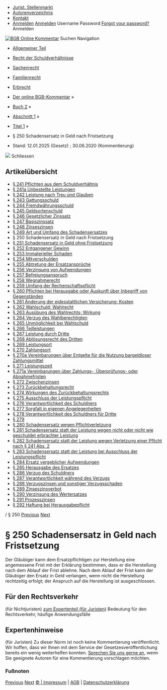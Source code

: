   * [Jurist. Stellenmarkt](https://bgb.kommentar.de/Buch-2/Abschnitt-1/Titel-1/</job-board> "Jurist. Stellenmarkt")
  * [Autorenverzeichnis](https://bgb.kommentar.de/Buch-2/Abschnitt-1/Titel-1/</Autorenverzeichnis> "Autorenverzeichnis")
  * [Kontakt](https://bgb.kommentar.de/Buch-2/Abschnitt-1/Titel-1/</Kontakt>)
  * [Anmelden](https://bgb.kommentar.de/Buch-2/Abschnitt-1/Titel-1/<#login> "show login form") [Anmelden](https://bgb.kommentar.de/Buch-2/Abschnitt-1/Titel-1/<#> "hide login form") Username Password
[Forgot your password?](https://bgb.kommentar.de/Buch-2/Abschnitt-1/Titel-1/</user/forgotpassword>) Anmelden 


[![BGB Online Kommentar](https://bgb.kommentar.de/extension/bgb/design/bgb/images/logo.png)](https://bgb.kommentar.de/Buch-2/Abschnitt-1/Titel-1/</> "BGB Online Kommentar")
Suchen
Navigation
  * [Allgemeiner Teil](https://bgb.kommentar.de/Buch-2/Abschnitt-1/Titel-1/</Buch-1>)
  * [Recht der Schuldverhältnisse](https://bgb.kommentar.de/Buch-2/Abschnitt-1/Titel-1/</Buch-2>)
  * [Sachenrecht](https://bgb.kommentar.de/Buch-2/Abschnitt-1/Titel-1/</Buch-3>)
  * [Familienrecht](https://bgb.kommentar.de/Buch-2/Abschnitt-1/Titel-1/</Buch-4>)
  * [Erbrecht](https://bgb.kommentar.de/Buch-2/Abschnitt-1/Titel-1/</Buch-5>)


  * [Der online BGB-Kommentar](https://bgb.kommentar.de/Buch-2/Abschnitt-1/Titel-1/</>) »
  * [Buch 2](https://bgb.kommentar.de/Buch-2/Abschnitt-1/Titel-1/</Buch-2>) »
  * [Abschnitt 1](https://bgb.kommentar.de/Buch-2/Abschnitt-1/Titel-1/</Buch-2/Abschnitt-1>) »
  * [Titel 1](https://bgb.kommentar.de/Buch-2/Abschnitt-1/Titel-1/</Buch-2/Abschnitt-1/Titel-1>) »
  * § 250 Schadensersatz in Geld nach Fristsetzung 
  * Stand: 12.01.2025 (Gesetz) ; 30.06.2020 (Kommentierung) 


![](https://vg01.met.vgwort.de/na/1c9909529ead4f509072c06d9081a7d5)
Schliessen 
## Artikelübersicht
  * [ § 241 Pflichten aus dem Schuldverhältnis ](https://bgb.kommentar.de/Buch-2/Abschnitt-1/Titel-1/</Buch-2/Abschnitt-1/Titel-1/Pflichten-aus-dem-Schuldverhaeltnis>)
  * [ § 241a Unbestellte Leistungen ](https://bgb.kommentar.de/Buch-2/Abschnitt-1/Titel-1/</Buch-2/Abschnitt-1/Titel-1/Unbestellte-Leistungen>)
  * [ § 242 Leistung nach Treu und Glauben ](https://bgb.kommentar.de/Buch-2/Abschnitt-1/Titel-1/</Buch-2/Abschnitt-1/Titel-1/Leistung-nach-Treu-und-Glauben>)
  * [ § 243 Gattungsschuld ](https://bgb.kommentar.de/Buch-2/Abschnitt-1/Titel-1/</Buch-2/Abschnitt-1/Titel-1/Gattungsschuld>)
  * [ § 244 Fremdwährungsschuld ](https://bgb.kommentar.de/Buch-2/Abschnitt-1/Titel-1/</Buch-2/Abschnitt-1/Titel-1/Fremdwaehrungsschuld>)
  * [ § 245 Geldsortenschuld ](https://bgb.kommentar.de/Buch-2/Abschnitt-1/Titel-1/</Buch-2/Abschnitt-1/Titel-1/Geldsortenschuld>)
  * [ § 246 Gesetzlicher Zinssatz ](https://bgb.kommentar.de/Buch-2/Abschnitt-1/Titel-1/</Buch-2/Abschnitt-1/Titel-1/Gesetzlicher-Zinssatz>)
  * [ § 247 Basiszinssatz ](https://bgb.kommentar.de/Buch-2/Abschnitt-1/Titel-1/</Buch-2/Abschnitt-1/Titel-1/Basiszinssatz>)
  * [ § 248 Zinseszinsen ](https://bgb.kommentar.de/Buch-2/Abschnitt-1/Titel-1/</Buch-2/Abschnitt-1/Titel-1/Zinseszinsen>)
  * [ § 249 Art und Umfang des Schadensersatzes ](https://bgb.kommentar.de/Buch-2/Abschnitt-1/Titel-1/</Buch-2/Abschnitt-1/Titel-1/Art-und-Umfang-des-Schadensersatzes>)
  * § 250 Schadensersatz in Geld nach Fristsetzung 
  * [ § 251 Schadensersatz in Geld ohne Fristsetzung ](https://bgb.kommentar.de/Buch-2/Abschnitt-1/Titel-1/</Buch-2/Abschnitt-1/Titel-1/Schadensersatz-in-Geld-ohne-Fristsetzung>)
  * [ § 252 Entgangener Gewinn ](https://bgb.kommentar.de/Buch-2/Abschnitt-1/Titel-1/</Buch-2/Abschnitt-1/Titel-1/Entgangener-Gewinn>)
  * [ § 253 Immaterieller Schaden ](https://bgb.kommentar.de/Buch-2/Abschnitt-1/Titel-1/</Buch-2/Abschnitt-1/Titel-1/Immaterieller-Schaden>)
  * [ § 254 Mitverschulden ](https://bgb.kommentar.de/Buch-2/Abschnitt-1/Titel-1/</Buch-2/Abschnitt-1/Titel-1/Mitverschulden>)
  * [ § 255 Abtretung der Ersatzansprüche ](https://bgb.kommentar.de/Buch-2/Abschnitt-1/Titel-1/</Buch-2/Abschnitt-1/Titel-1/Abtretung-der-Ersatzansprueche>)
  * [ § 256 Verzinsung von Aufwendungen ](https://bgb.kommentar.de/Buch-2/Abschnitt-1/Titel-1/</Buch-2/Abschnitt-1/Titel-1/Verzinsung-von-Aufwendungen>)
  * [ § 257 Befreiungsanspruch ](https://bgb.kommentar.de/Buch-2/Abschnitt-1/Titel-1/</Buch-2/Abschnitt-1/Titel-1/Befreiungsanspruch>)
  * [ § 258 Wegnahmerecht ](https://bgb.kommentar.de/Buch-2/Abschnitt-1/Titel-1/</Buch-2/Abschnitt-1/Titel-1/Wegnahmerecht>)
  * [ § 259 Umfang der Rechenschaftspflicht ](https://bgb.kommentar.de/Buch-2/Abschnitt-1/Titel-1/</Buch-2/Abschnitt-1/Titel-1/Umfang-der-Rechenschaftspflicht>)
  * [ § 260 Pflichten bei Herausgabe oder Auskunft über Inbegriff von Gegenständen ](https://bgb.kommentar.de/Buch-2/Abschnitt-1/Titel-1/</Buch-2/Abschnitt-1/Titel-1/Pflichten-bei-Herausgabe-oder-Auskunft-ueber-Inbegriff-von-Gegenstaenden>)
  * [ § 261 Änderung der eidesstattlichen Versicherung; Kosten ](https://bgb.kommentar.de/Buch-2/Abschnitt-1/Titel-1/</Buch-2/Abschnitt-1/Titel-1/Aenderung-der-eidesstattlichen-Versicherung-Kosten>)
  * [ § 262 Wahlschuld; Wahlrecht ](https://bgb.kommentar.de/Buch-2/Abschnitt-1/Titel-1/</Buch-2/Abschnitt-1/Titel-1/Wahlschuld-Wahlrecht>)
  * [ § 263 Ausübung des Wahlrechts; Wirkung ](https://bgb.kommentar.de/Buch-2/Abschnitt-1/Titel-1/</Buch-2/Abschnitt-1/Titel-1/Ausuebung-des-Wahlrechts-Wirkung>)
  * [ § 264 Verzug des Wahlberechtigten ](https://bgb.kommentar.de/Buch-2/Abschnitt-1/Titel-1/</Buch-2/Abschnitt-1/Titel-1/Verzug-des-Wahlberechtigten>)
  * [ § 265 Unmöglichkeit bei Wahlschuld ](https://bgb.kommentar.de/Buch-2/Abschnitt-1/Titel-1/</Buch-2/Abschnitt-1/Titel-1/Unmoeglichkeit-bei-Wahlschuld>)
  * [ § 266 Teilleistungen ](https://bgb.kommentar.de/Buch-2/Abschnitt-1/Titel-1/</Buch-2/Abschnitt-1/Titel-1/Teilleistungen>)
  * [ § 267 Leistung durch Dritte ](https://bgb.kommentar.de/Buch-2/Abschnitt-1/Titel-1/</Buch-2/Abschnitt-1/Titel-1/Leistung-durch-Dritte>)
  * [ § 268 Ablösungsrecht des Dritten ](https://bgb.kommentar.de/Buch-2/Abschnitt-1/Titel-1/</Buch-2/Abschnitt-1/Titel-1/Abloesungsrecht-des-Dritten>)
  * [ § 269 Leistungsort ](https://bgb.kommentar.de/Buch-2/Abschnitt-1/Titel-1/</Buch-2/Abschnitt-1/Titel-1/Leistungsort>)
  * [ § 270 Zahlungsort ](https://bgb.kommentar.de/Buch-2/Abschnitt-1/Titel-1/</Buch-2/Abschnitt-1/Titel-1/Zahlungsort>)
  * [ § 270a Vereinbarungen über Entgelte für die Nutzung bargeldloser Zahlungsmittel ](https://bgb.kommentar.de/Buch-2/Abschnitt-1/Titel-1/</Buch-2/Abschnitt-1/Titel-1/Vereinbarungen-ueber-Entgelte-fuer-die-Nutzung-bargeldloser-Zahlungsmittel>)
  * [ § 271 Leistungszeit ](https://bgb.kommentar.de/Buch-2/Abschnitt-1/Titel-1/</Buch-2/Abschnitt-1/Titel-1/Leistungszeit>)
  * [ § 271a Vereinbarungen über Zahlungs-, Überprüfungs- oder Abnahmefristen ](https://bgb.kommentar.de/Buch-2/Abschnitt-1/Titel-1/</Buch-2/Abschnitt-1/Titel-1/Vereinbarungen-ueber-Zahlungs-Ueberpruefungs-oder-Abnahmefristen>)
  * [ § 272 Zwischenzinsen ](https://bgb.kommentar.de/Buch-2/Abschnitt-1/Titel-1/</Buch-2/Abschnitt-1/Titel-1/Zwischenzinsen>)
  * [ § 273 Zurückbehaltungsrecht ](https://bgb.kommentar.de/Buch-2/Abschnitt-1/Titel-1/</Buch-2/Abschnitt-1/Titel-1/Zurueckbehaltungsrecht>)
  * [ § 274 Wirkungen des Zurückbehaltungsrechts ](https://bgb.kommentar.de/Buch-2/Abschnitt-1/Titel-1/</Buch-2/Abschnitt-1/Titel-1/Wirkungen-des-Zurueckbehaltungsrechts>)
  * [ § 275 Ausschluss der Leistungspflicht ](https://bgb.kommentar.de/Buch-2/Abschnitt-1/Titel-1/</Buch-2/Abschnitt-1/Titel-1/Ausschluss-der-Leistungspflicht>)
  * [ § 276 Verantwortlichkeit des Schuldners ](https://bgb.kommentar.de/Buch-2/Abschnitt-1/Titel-1/</Buch-2/Abschnitt-1/Titel-1/Verantwortlichkeit-des-Schuldners>)
  * [ § 277 Sorgfalt in eigenen Angelegenheiten ](https://bgb.kommentar.de/Buch-2/Abschnitt-1/Titel-1/</Buch-2/Abschnitt-1/Titel-1/Sorgfalt-in-eigenen-Angelegenheiten>)
  * [ § 278 Verantwortlichkeit des Schuldners für Dritte ](https://bgb.kommentar.de/Buch-2/Abschnitt-1/Titel-1/</Buch-2/Abschnitt-1/Titel-1/Verantwortlichkeit-des-Schuldners-fuer-Dritte>)
  * [ § 279 ](https://bgb.kommentar.de/Buch-2/Abschnitt-1/Titel-1/</Buch-2/Abschnitt-1/Titel-1/node_456>)
  * [ § 280 Schadensersatz wegen Pflichtverletzung ](https://bgb.kommentar.de/Buch-2/Abschnitt-1/Titel-1/</Buch-2/Abschnitt-1/Titel-1/Schadensersatz-wegen-Pflichtverletzung>)
  * [ § 281 Schadensersatz statt der Leistung wegen nicht oder nicht wie geschuldet erbrachter Leistung ](https://bgb.kommentar.de/Buch-2/Abschnitt-1/Titel-1/</Buch-2/Abschnitt-1/Titel-1/Schadensersatz-statt-der-Leistung-wegen-nicht-oder-nicht-wie-geschuldet-erbrachter-Leistung>)
  * [ § 282 Schadensersatz statt der Leistung wegen Verletzung einer Pflicht nach § 241 Abs. 2 ](https://bgb.kommentar.de/Buch-2/Abschnitt-1/Titel-1/</Buch-2/Abschnitt-1/Titel-1/Schadensersatz-statt-der-Leistung-wegen-Verletzung-einer-Pflicht-nach-241-Abs.-2>)
  * [ § 283 Schadensersatz statt der Leistung bei Ausschluss der Leistungspflicht ](https://bgb.kommentar.de/Buch-2/Abschnitt-1/Titel-1/</Buch-2/Abschnitt-1/Titel-1/Schadensersatz-statt-der-Leistung-bei-Ausschluss-der-Leistungspflicht>)
  * [ § 284 Ersatz vergeblicher Aufwendungen ](https://bgb.kommentar.de/Buch-2/Abschnitt-1/Titel-1/</Buch-2/Abschnitt-1/Titel-1/Ersatz-vergeblicher-Aufwendungen>)
  * [ § 285 Herausgabe des Ersatzes ](https://bgb.kommentar.de/Buch-2/Abschnitt-1/Titel-1/</Buch-2/Abschnitt-1/Titel-1/Herausgabe-des-Ersatzes>)
  * [ § 286 Verzug des Schuldners ](https://bgb.kommentar.de/Buch-2/Abschnitt-1/Titel-1/</Buch-2/Abschnitt-1/Titel-1/Verzug-des-Schuldners>)
  * [ § 287 Verantwortlichkeit während des Verzugs ](https://bgb.kommentar.de/Buch-2/Abschnitt-1/Titel-1/</Buch-2/Abschnitt-1/Titel-1/Verantwortlichkeit-waehrend-des-Verzugs>)
  * [ § 288 Verzugszinsen und sonstiger Verzugsschaden ](https://bgb.kommentar.de/Buch-2/Abschnitt-1/Titel-1/</Buch-2/Abschnitt-1/Titel-1/Verzugszinsen-und-sonstiger-Verzugsschaden>)
  * [ § 289 Zinseszinsverbot ](https://bgb.kommentar.de/Buch-2/Abschnitt-1/Titel-1/</Buch-2/Abschnitt-1/Titel-1/Zinseszinsverbot>)
  * [ § 290 Verzinsung des Wertersatzes ](https://bgb.kommentar.de/Buch-2/Abschnitt-1/Titel-1/</Buch-2/Abschnitt-1/Titel-1/Verzinsung-des-Wertersatzes>)
  * [ § 291 Prozesszinsen ](https://bgb.kommentar.de/Buch-2/Abschnitt-1/Titel-1/</Buch-2/Abschnitt-1/Titel-1/Prozesszinsen>)
  * [ § 292 Haftung bei Herausgabepflicht ](https://bgb.kommentar.de/Buch-2/Abschnitt-1/Titel-1/</Buch-2/Abschnitt-1/Titel-1/Haftung-bei-Herausgabepflicht>)


/ § 250 
[Previous](https://bgb.kommentar.de/Buch-2/Abschnitt-1/Titel-1/</Buch-2/Abschnitt-1/Titel-1/Art-und-Umfang-des-Schadensersatzes> "§ 249 Art und Umfang des Schadensersatzes") [Next](https://bgb.kommentar.de/Buch-2/Abschnitt-1/Titel-1/</Buch-2/Abschnitt-1/Titel-1/Schadensersatz-in-Geld-ohne-Fristsetzung> "§ 251 Schadensersatz in Geld ohne Fristsetzung")
# § 250 Schadensersatz in Geld nach Fristsetzung
Der Gläubiger kann dem Ersatzpflichtigen zur Herstellung eine angemessene Frist mit der Erklärung bestimmen, dass er die Herstellung nach dem Ablauf der Frist ablehne. Nach dem Ablauf der Frist kann der Gläubiger den Ersatz in Geld verlangen, wenn nicht die Herstellung rechtzeitig erfolgt; der Anspruch auf die Herstellung ist ausgeschlossen.
## Für den Rechtsverkehr 
(für Nichtjuristen)
[zum Expertenteil (für Juristen)](https://bgb.kommentar.de/Buch-2/Abschnitt-1/Titel-1/<#expertenhinweise>)
Bedeutung für den Rechtsverkehr, häufige Anwendungsfälle
## Expertenhinweise
(für Juristen)
Zu dieser Norm ist noch keine Kommentierung veröffentlicht. Wir hoffen, dass wir Ihnen mit dem Service der Gesetzesveröffentlichung bereits ein wenig weiterhelfen konnten. [Sprechen Sie uns gerne an](https://bgb.kommentar.de/Buch-2/Abschnitt-1/Titel-1/</Kontakt>), wenn Sie geeignete Autoren für eine Kommentierung vorschlagen möchten. 
### Fußnoten
[Previous](https://bgb.kommentar.de/Buch-2/Abschnitt-1/Titel-1/</Buch-2/Abschnitt-1/Titel-1/Art-und-Umfang-des-Schadensersatzes> "§ 249 Art und Umfang des Schadensersatzes") [Next](https://bgb.kommentar.de/Buch-2/Abschnitt-1/Titel-1/</Buch-2/Abschnitt-1/Titel-1/Schadensersatz-in-Geld-ohne-Fristsetzung> "§ 251 Schadensersatz in Geld ohne Fristsetzung")
[© | Impressum](https://bgb.kommentar.de/Buch-2/Abschnitt-1/Titel-1/</Kontakt>) | [AGB](https://bgb.kommentar.de/Buch-2/Abschnitt-1/Titel-1/</AGB>) | [Datenschutzerklärung](https://bgb.kommentar.de/Buch-2/Abschnitt-1/Titel-1/</Datenschutzerklaerung-fuer-Leser>)
